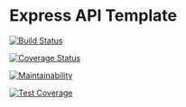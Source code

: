 # Express API Template

[![Build Status](https://travis-ci.com/petelc/express-api-template.svg?token=kpwuseWAVK9G5ywTB1Hx&branch=master)](https://travis-ci.com/petelc/express-api-template)

[![Coverage Status](https://coveralls.io/repos/github/petelc/express-api-template/badge.svg?branch=master)](https://coveralls.io/github/petelc/express-api-template?branch=master)

[![Maintainability](https://api.codeclimate.com/v1/badges/f3a7a3adb0865697ea15/maintainability)](https://codeclimate.com/github/petelc/express-api-template/maintainability)

[![Test Coverage](https://api.codeclimate.com/v1/badges/f3a7a3adb0865697ea15/test_coverage)](https://codeclimate.com/github/petelc/express-api-template/test_coverage)